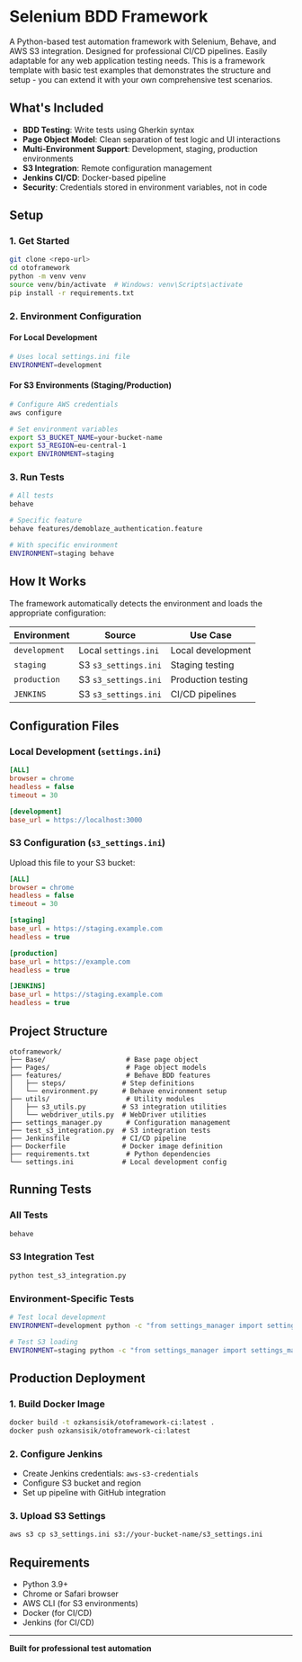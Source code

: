 # Selenium BDD Framework

A Python-based test automation framework with Selenium, Behave, and AWS S3 integration. Designed for professional CI/CD pipelines. Easily adaptable for any web application testing needs. This is a framework template with basic test examples that demonstrates the structure and setup - you can extend it with your own comprehensive test scenarios.

## What's Included

- **BDD Testing**: Write tests using Gherkin syntax
- **Page Object Model**: Clean separation of test logic and UI interactions
- **Multi-Environment Support**: Development, staging, production environments
- **S3 Integration**: Remote configuration management
- **Jenkins CI/CD**: Docker-based pipeline
- **Security**: Credentials stored in environment variables, not in code

## Setup

### 1. Get Started

```bash
git clone <repo-url>
cd otoframework
python -m venv venv
source venv/bin/activate  # Windows: venv\Scripts\activate
pip install -r requirements.txt
```

### 2. Environment Configuration

#### For Local Development
```bash
# Uses local settings.ini file
ENVIRONMENT=development
```

#### For S3 Environments (Staging/Production)
```bash
# Configure AWS credentials
aws configure

# Set environment variables
export S3_BUCKET_NAME=your-bucket-name
export S3_REGION=eu-central-1
export ENVIRONMENT=staging
```

### 3. Run Tests

```bash
# All tests
behave

# Specific feature
behave features/demoblaze_authentication.feature

# With specific environment
ENVIRONMENT=staging behave
```

## How It Works

The framework automatically detects the environment and loads the appropriate configuration:

| Environment | Source | Use Case |
|-------------|--------|----------|
| `development` | Local `settings.ini` | Local development |
| `staging` | S3 `s3_settings.ini` | Staging testing |
| `production` | S3 `s3_settings.ini` | Production testing |
| `JENKINS` | S3 `s3_settings.ini` | CI/CD pipelines |

## Configuration Files

### Local Development (`settings.ini`)

```ini
[ALL]
browser = chrome
headless = false
timeout = 30

[development]
base_url = https://localhost:3000
```

### S3 Configuration (`s3_settings.ini`)

Upload this file to your S3 bucket:

```ini
[ALL]
browser = chrome
headless = false
timeout = 30

[staging]
base_url = https://staging.example.com
headless = true

[production]
base_url = https://example.com
headless = true

[JENKINS]
base_url = https://staging.example.com
headless = true
```

## Project Structure

```
otoframework/
├── Base/                    # Base page object
├── Pages/                   # Page object models
├── features/                # Behave BDD features
│   ├── steps/              # Step definitions
│   └── environment.py      # Behave environment setup
├── utils/                   # Utility modules
│   ├── s3_utils.py         # S3 integration utilities
│   └── webdriver_utils.py  # WebDriver utilities
├── settings_manager.py      # Configuration management
├── test_s3_integration.py  # S3 integration tests
├── Jenkinsfile             # CI/CD pipeline
├── Dockerfile              # Docker image definition
├── requirements.txt         # Python dependencies
└── settings.ini            # Local development config
```

## Running Tests

### All Tests
```bash
behave
```

### S3 Integration Test
```bash
python test_s3_integration.py
```

### Environment-Specific Tests
```bash
# Test local development
ENVIRONMENT=development python -c "from settings_manager import settings_manager; settings_manager.print_config()"

# Test S3 loading
ENVIRONMENT=staging python -c "from settings_manager import settings_manager; settings_manager.print_config()"
```

## Production Deployment

### 1. Build Docker Image
```bash
docker build -t ozkansisik/otoframework-ci:latest .
docker push ozkansisik/otoframework-ci:latest
```

### 2. Configure Jenkins
- Create Jenkins credentials: `aws-s3-credentials`
- Configure S3 bucket and region
- Set up pipeline with GitHub integration

### 3. Upload S3 Settings
```bash
aws s3 cp s3_settings.ini s3://your-bucket-name/s3_settings.ini
```

## Requirements

- Python 3.9+
- Chrome or Safari browser
- AWS CLI (for S3 environments)
- Docker (for CI/CD)
- Jenkins (for CI/CD)

---

**Built for professional test automation** 